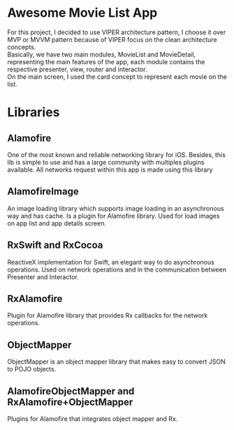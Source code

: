 # Awesome Movie List App

For this project, I decided to use VIPER architecture pattern, I choose it over MVP or MVVM pattern because of VIPER focus on the clean architecture concepts.
<br>Basically, we have two main modules, MovieList and MovieDetail, representing the main features of the app, each module contains the respective presenter, view, router and interactor. 
<br>On the main screen, I used the card concept to represent each movie on the list.

# Libraries

## Alamofire
One of the most known and reliable networking library for iOS. Besides, this lib is simple to use and has a large community with multiples plugins available.
All networks request within this app is made using this library

## AlamofireImage
An image loading library which supports image loading in an asynchronous way and has cache. Is a plugin for Alamofire library.
Used for load images on app list and app details screen.

## RxSwift and RxCocoa
ReactiveX implementation for Swift, an elegant way to do asynchronous operations.
Used on network operations and in the communication between Presenter and Interactor.

## RxAlamofire
Plugin for Alamofire library that provides Rx callbacks for the network operations.

## ObjectMapper
ObjectMapper is an object mapper library that makes easy to convert JSON to POJO objects.

## AlamofireObjectMapper and RxAlamofire+ObjectMapper
Plugins for Alamofire that integrates object mapper and Rx. 

